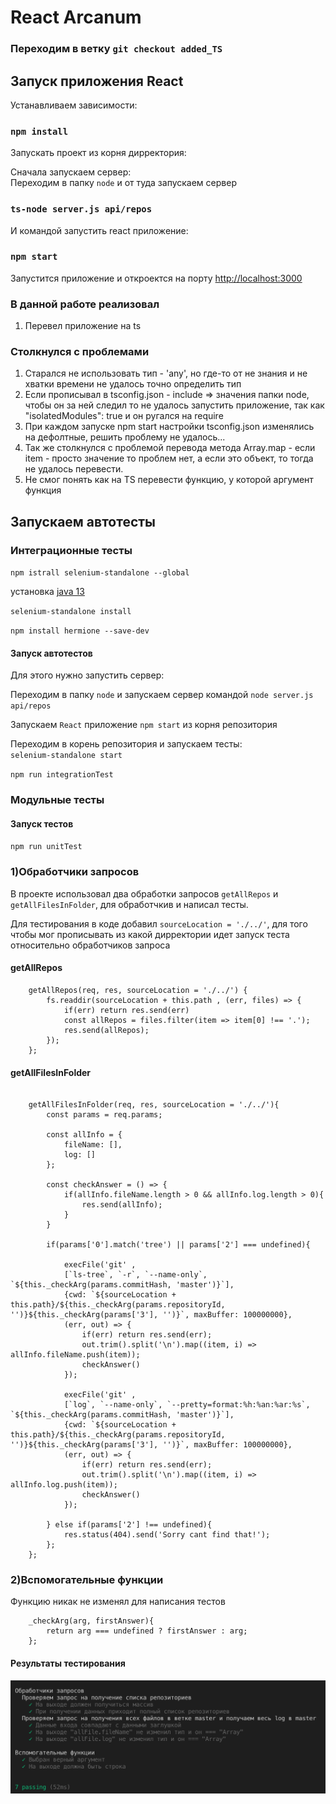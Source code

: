 <h1>React Arcanum</h1>

### Переходим в ветку `git checkout added_TS`

<h2>Запуск приложения React</h2>

Устанавливаем зависимости:<br />

### `npm install`

Запускать проект из корня дирректория:<br />

Сначала запускаем сервер: <br />
Переходим в папку `node` и от туда запускаем сервер <be />

### `ts-node server.js api/repos`

И командой запустить react приложение: <br />

### `npm start` 

Запустится приложение и откроектся на порту [http://localhost:3000](http://localhost:3000) <br />

<h3>В данной работе реализовал </h3>

<ol>
    <li>Перевел приложение на ts</li>
</ol>

<h3>Столкнулся с проблемами </h3>
<ol>
     <li>Старался не использовать тип - 'any', но где-то от не знания и не хватки времени не удалось точно определить тип </li>
     <li>Если прописывал в tsconfig.json - include =>  значения папки node, чтобы он за ней следил то не удалось запустить приложение, так как  "isolatedModules": true и он ругался на require </li>
     <li>При каждом запуске npm start настройки  tsconfig.json изменялись на дефолтные, решить проблему не удалось...</li>
     <li>Так же столкнулся с проблемой перевода метода Array.map - если item - просто значение то проблем нет, а если это объект, то тогда не удалось перевести.</li>
    <li>Не смог понять как на TS перевести функцию, у которой аргумент функция</li>
</ol>



<h2>Запускаем автотесты</h2>

<h3>Интеграционные тесты</h3>

  `npm istrall selenium-standalone --global` <br />
  
   установка [java 13](https://www.oracle.com/technetwork/java/javase/downloads/jdk13-downloads-5672538.html) <br />
   
  `selenium-standalone install`
  
  `npm install hermione --save-dev`
  
  <h4>Запуск автотестов</h4>
  
  Для этого нужно запустить сервер: <br />
  
  Переходим в папку `node` и запускаем сервер командой `node server.js api/repos`<br />
  
  Запускаем `React` приложение `npm start` из корня репозитория <br />

  Переходим в корень репозитория и запускаем тесты: <br />
  `selenium-standalone start` <br />
  
  `npm run integrationTest`<br />


<h3>Модульные тесты</h3>

<h4>Запуск тестов</h4>

`npm run unitTest`

### 1)Обработчики запросов

В проекте использовал два обработки запросов `getAllRepos` и `getAllFilesInFolder`, для обработчкив и написал тесты.

Для тестирования в коде добавил `sourceLocation = './../'`, для того чтобы мог прописывать из какой дирректории идет запуск теста относительно обработчиков запроса

<h4>getAllRepos</h4>

```JS
    getAllRepos(req, res, sourceLocation = './../') {
        fs.readdir(sourceLocation + this.path , (err, files) => {
            if(err) return res.send(err)
            const allRepos = files.filter(item => item[0] !== '.');
            res.send(allRepos);
        });
    };
```


<h4>getAllFilesInFolder</h4>

```JS

    getAllFilesInFolder(req, res, sourceLocation = './../'){
        const params = req.params;

        const allInfo = {
            fileName: [],
            log: []
        };

        const checkAnswer = () => {
            if(allInfo.fileName.length > 0 && allInfo.log.length > 0){
                res.send(allInfo);
            }
        }

        if(params['0'].match('tree') || params['2'] === undefined){

            execFile('git' ,
            [`ls-tree`, `-r`, `--name-only`, `${this._checkArg(params.commitHash, 'master')}`],
            {cwd: `${sourceLocation + this.path}/${this._checkArg(params.repositoryId, '')}${this._checkArg(params['3'], '')}`, maxBuffer: 100000000},
            (err, out) => {
                if(err) return res.send(err);
                out.trim().split('\n').map((item, i) => allInfo.fileName.push(item));
                checkAnswer()
            });

            execFile('git' ,
            [`log`, `--name-only`, `--pretty=format:%h:%an:%ar:%s`, `${this._checkArg(params.commitHash, 'master')}`],
            {cwd: `${sourceLocation + this.path}/${this._checkArg(params.repositoryId, '')}${this._checkArg(params['3'], '')}`, maxBuffer: 100000000},
            (err, out) => {
                if(err) return res.send(err);
                out.trim().split('\n').map((item, i) => allInfo.log.push(item));
                checkAnswer()
            });

        } else if(params['2'] !== undefined){
            res.status(404).send('Sorry cant find that!');
        };
    };
```

### 2)Вспомогательные функции

Функцию никак не изменял для написания тестов

```JS
    _checkArg(arg, firstAnswer){
        return arg === undefined ? firstAnswer : arg;
    };
```

 <h4>Результаты тестирования</h4>

 ![результат тестирования](./screenshots/unitTest-finish.png)
